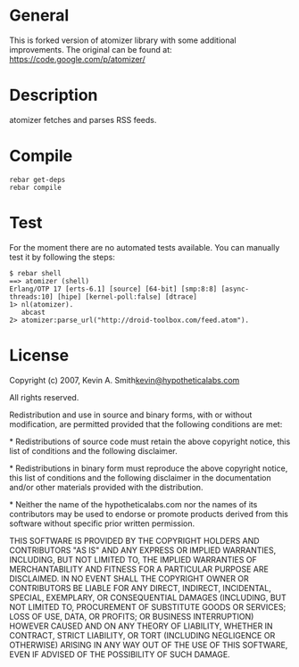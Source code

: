 # General

This is forked version of atomizer library with some additional
improvements. The original can be found at:
https://code.google.com/p/atomizer/

# Description

atomizer fetches and parses RSS feeds.

# Compile

    rebar get-deps
    rebar compile

# Test

For the moment there are no automated tests available. You can
manually test it by following the steps:

    $ rebar shell
    ==> atomizer (shell)
    Erlang/OTP 17 [erts-6.1] [source] [64-bit] [smp:8:8] [async-threads:10] [hipe] [kernel-poll:false] [dtrace]
    1> nl(atomizer).
       abcast  
    2> atomizer:parse_url("http://droid-toolbox.com/feed.atom").

# License

Copyright (c) 2007, Kevin A. Smith<kevin@hypotheticalabs.com>

All rights reserved.

Redistribution and use in source and binary forms, with or without 
modification, are permitted provided that the following 
conditions are met:

\* Redistributions of source code must retain the above copyright notice, 
this list of conditions and the following disclaimer.

\* Redistributions in binary form must reproduce the above copyright 
notice, this list of conditions and the following disclaimer in the 
documentation and/or other materials provided with the distribution.

\* Neither the name of the hypotheticalabs.com nor the names of its 
contributors may be used to endorse or promote products derived from 
this software without specific prior written permission.

THIS SOFTWARE IS PROVIDED BY THE COPYRIGHT HOLDERS AND CONTRIBUTORS
"AS IS" AND ANY EXPRESS OR IMPLIED WARRANTIES, INCLUDING, BUT NOT
LIMITED TO, THE IMPLIED WARRANTIES OF MERCHANTABILITY AND FITNESS FOR
A PARTICULAR PURPOSE ARE DISCLAIMED. IN NO EVENT SHALL THE COPYRIGHT 
OWNER OR CONTRIBUTORS BE LIABLE FOR ANY DIRECT, INDIRECT, INCIDENTAL, 
SPECIAL, EXEMPLARY, OR CONSEQUENTIAL DAMAGES (INCLUDING, BUT NOT 
LIMITED TO, PROCUREMENT OF SUBSTITUTE GOODS OR SERVICES; LOSS OF USE, 
DATA, OR PROFITS; OR BUSINESS INTERRUPTION) HOWEVER CAUSED AND ON ANY 
THEORY OF LIABILITY, WHETHER IN CONTRACT, STRICT LIABILITY, OR 
TORT (INCLUDING NEGLIGENCE OR OTHERWISE) ARISING IN ANY WAY OUT OF 
THE USE OF THIS SOFTWARE, EVEN IF ADVISED OF THE POSSIBILITY OF SUCH
DAMAGE.

